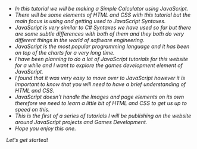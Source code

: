- _In this tutorial we will be making a Simple Calculator using JavaScript._
- _There will be some elements of HTML and CSS with this tutorial but the main focus is using and getting used to JavaScript Syntaxes._
- _JavaScript is very similar to C# Syntaxes we have used so far but there are some subtle differences with both of them and they both do very different things in the world of software engineering._
- _JavaScript is the most popular programming language and it has been on top of the charts for a very long time._
- _I have been planning to do a lot of JavaScript tutorials for this website for a while and I want to explore the games development element of JavaScript._
- _I found that it was very easy to move over to JavaScript however it is important to know that you will need to have a brief understanding of HTML and CSS._
- _JavaScript doesn’t handle the Images and page elements on its own therefore we need to learn a little bit of HTML and CSS to get us up to speed on this._
- _This is the first of a series of tutorials I will be publishing on the website around JavaScript projects and Games Development._
- _Hope you enjoy this one._

_Let's get started!_
